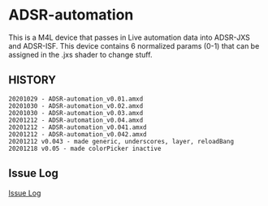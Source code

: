 # ADSR-automation

This is a M4L device that passes in Live automation data into ADSR-JXS and ADSR-ISF. This device contains 6 normalized params (0-1) that can be assigned in the .jxs shader to change stuff. 

## HISTORY

	20201029 - ADSR-automation_v0.01.amxd
	20201030 - ADSR-automation_v0.02.amxd
	20201030 - ADSR-automation_v0.03.amxd
	20201212 - ADSR-automation_v0.04.amxd	
	20201212 - ADSR-automation_v0.041.amxd
	20201212 - ADSR-automation_v0.042.amxd
	20201212 v0.043 - made generic, underscores, layer, reloadBang
	20201218 v0.05 - made colorPicker inactive
	
## Issue Log

[Issue Log](https://docs.google.com/spreadsheets/d/1zsDH-BvhwENo8CKwWO2RhLVwaYivwh7z1DA6AXC1FMQ/edit#gid=0)
